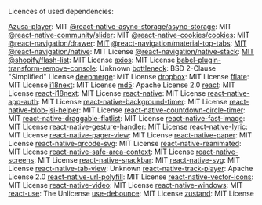 Licences of used dependencies:

[Azusa-player](https://github.com/kenmingwang/azusa-player): MIT
[@react-native-async-storage/async-storage](https://github.com/react-native-async-storage/async-storage): MIT
[@react-native-community/slider](https://github.com/callstack/react-native-slider): MIT 
[@react-native-cookies/cookies](https://github.com/react-native-cookies/cookies): MIT 
[@react-navigation/drawer](https://github.com/react-navigation/react-navigation): [MIT](https://github.com/react-navigation/react-navigation/blob/main/packages/native/LICENSE)
[@react-navigation/material-top-tabs](https://github.com/react-navigation/react-navigation): [MIT](https://github.com/react-navigation/react-navigation/blob/main/packages/native/LICENSE) 
[@react-navigation/native](https://github.com/react-navigation/native): MIT License
[@react-navigation/native-stack](https://github.com/react-navigation/react-navigation): [MIT](https://github.com/react-navigation/react-navigation/blob/main/packages/native/LICENSE)
[@shopify/flash-list](https://github.com/Shopify/flash-list): MIT License
[axios](https://github.com/axios/axios): MIT License
[babel-plugin-transform-remove-console](https://github.com/Riokai/babel-plugin-transform-remove-console): Unknown
[bottleneck](https://github.com/pydata/bottleneck): BSD 2-Clause "Simplified" License
[deepmerge](https://github.com/TehShrike/deepmerge): MIT License
[dropbox](https://github.com/BenExile/Dropbox): MIT License
[fflate](https://github.com/101arrowz/fflate): MIT License
[i18next](https://github.com/i18next/i18next): MIT License
[md5](https://github.com/JieweiWei/md5): Apache License 2.0
[react](https://github.com/facebook/react): MIT License
[react-i18next](https://github.com/i18next/react-i18next): MIT License
[react-native](https://github.com/facebook/react-native): MIT License
[react-native-app-auth](https://github.com/FormidableLabs/react-native-app-auth): MIT License
[react-native-background-timer](https://github.com/ocetnik/react-native-background-timer): MIT License
[react-native-blob-jsi-helper](https://github.com/mrousavy/react-native-blob-jsi-helper): MIT License
[react-native-countdown-circle-timer](https://github.com/vydimitrov/react-countdown-circle-timer): MIT 
[react-native-draggable-flatlist](https://github.com/computerjazz/react-native-draggable-flatlist): MIT License
[react-native-fast-image](https://github.com/DylanVann/react-native-fast-image): MIT License
[react-native-gesture-handler](https://github.com/software-mansion/react-native-gesture-handler): MIT License
[react-native-lyric](https://github.com/SKempin/Lyrics-King-React-Native): MIT License
[react-native-pager-view](https://github.com/callstack/react-native-pager-view): MIT License
[react-native-paper](https://github.com/callstack/react-native-paper): MIT License
[react-native-qrcode-svg](https://github.com/awesomejerry/react-native-qrcode-svg): MIT License
[react-native-reanimated](https://github.com/software-mansion/react-native-reanimated): MIT License
[react-native-safe-area-context](https://github.com/th3rdwave/react-native-safe-area-context): MIT License
[react-native-screens](https://github.com/software-mansion/react-native-screens): MIT License
[react-native-snackbar](https://github.com/cooperka/react-native-snackbar): MIT
[react-native-svg](https://github.com/software-mansion/react-native-svg): MIT License
[react-native-tab-view](https://github.com/ptomasroos/react-native-scrollable-tab-view): Unknown
[react-native-track-player](https://github.com/doublesymmetry/react-native-track-player): Apache License 2.0
[react-native-url-polyfill](https://github.com/charpeni/react-native-url-polyfill): MIT License
[react-native-vector-icons](https://github.com/oblador/react-native-vector-icons): MIT License
[react-native-video](https://github.com/react-native-video/react-native-video): MIT License
[react-native-windows](https://github.com/microsoft/react-native-windows): MIT
[react-use](https://github.com/streamich/react-use): The Unlicense
[use-debounce](https://github.com/xnimorz/use-debounce): MIT License
[zustand](https://github.com/pmndrs/zustand): MIT License
